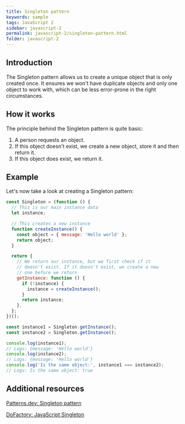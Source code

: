 ```yaml
---
title: Singleton pattern
keywords: sample
tags: JavaScript 2
sidebar: javascript-2
permalink: javascript-2/singleton-pattern.html
folder: javascript-2
---
```


## Introduction

The Singleton pattern allows us to create a unique object that is only created once. It ensures we won't have duplicate objects and only one object to work with, which can be less error-prone in the right circumstances.

## How it works

The principle behind the Singleton pattern is quite basic:

1. A person requests an object.
2. If this object doesn't exist, we create a new object, store it and then return it.
3. If this object does exist, we return it.

## Example

Let's now take a look at creating a Singleton pattern:

```js
const Singleton = (function () {
  // This is our main instance data
  let instance;

  // This creates a new instance
  function createInstance() {
    const object = { message: 'Hello world' };
    return object;
  }

  return {
    // We return our instance, but we first check if it
    // doesn't exist. If it doesn't exist, we create a new
    // one before we return
    getInstance: function () {
      if (!instance) {
        instance = createInstance();
      }
      return instance;
    },
  };
})();

const instance1 = Singleton.getInstance();
const instance2 = Singleton.getInstance();

console.log(instance1);
// Logs: {message: 'Hello world'}
console.log(instance2);
// Logs: {message: 'Hello world'}
console.log('Is the same object:', instance1 === instance2);
// Logs: Is the same object: true
```

## Additional resources

[Patterns.dev: Singleton pattern](https://www.patterns.dev/posts/classic-design-patterns/#singletonpatternjavascript)

[DoFactory: JavaScript Singleton](https://www.dofactory.com/javascript/design-patterns/singleton)
